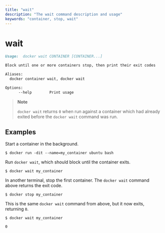 ```yaml
---
title: "wait"
description: "The wait command description and usage"
keywords: "container, stop, wait"
---
```


# wait

```markdown
Usage:  docker wait CONTAINER [CONTAINER...]

Block until one or more containers stop, then print their exit codes

Aliases:
  docker container wait, docker wait

Options:
      --help        Print usage
```

> **Note**
>
> `docker wait` returns `0` when run against a container which had already
> exited before the `docker wait` command was run.

## Examples

Start a container in the background.

```console
$ docker run -dit --name=my_container ubuntu bash
```

Run `docker wait`, which should block until the container exits.

```console
$ docker wait my_container
```

In another terminal, stop the first container. The `docker wait` command above
returns the exit code.

```console
$ docker stop my_container
```

This is the same `docker wait` command from above, but it now exits, returning
`0`.

```console
$ docker wait my_container

0
```
